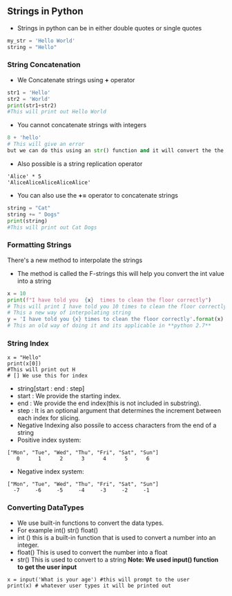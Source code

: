 ## Strings in  Python
* Strings in python can be in either double quotes or single quotes
```Python
my_str = 'Hello World'
string = "Hello"
```

### String Concatenation
* We Concatenate strings using **+** operator 
```Python
str1 = 'Hello'
str2 = 'World'
print(str1+str2)
#This will print out Hello World
```
* You cannot concatenate strings with integers

```Python
8 + 'hello'
# This will give an error
but we can do this using an str() function and it will convert the the int into str then you can concatenate
```

* Also possible is a string replication operator

```
'Alice' * 5
'AliceAliceAliceAliceAlice'
```

* You can also use the **+=** operator to concatenate strings

```Python
string = "Cat"
string += " Dogs"
print(string)
#This will print out Cat Dogs
```

### Formatting Strings
There's a new method to interpolate the strings 
* The method is called the F-strings this will help you convert the int value into a string 
```Python
x = 10
print(f"I have told you  {x}  times to clean the floor correctly")
# This will print I have told you 10 times to clean the floor correctly
# This a new way of interpolating string 
y = 'I have told you {x} times to clean the floor correctly'.format(x)
# This an old way of doing it and its applicable in **python 2.7**
```

### String Index
```Python3
x = "Hello"
print(x[0])
#This will print out H 
# [] We use this for index
```
* string[start : end : step]
* start : We provide the starting index.
* end : We provide the end index(this is not included in substring).
* step : It is an optional argument that determines the increment between each index for slicing.
* Negative Indexing also possile to access characters from the end of a string
* Positive index system:
```Python3
["Mon", "Tue", "Wed", "Thu", "Fri", "Sat", "Sun"]
   0      1      2      3      4      5      6
```
* Negative index system:
```Python3
["Mon", "Tue", "Wed", "Thu", "Fri", "Sat", "Sun"]
  -7     -6     -5     -4     -3     -2     -1
```
### Converting DataTypes
* We use built-in functions to convert the data types.
* For example int() str() float() 
* int () this is a built-in function that is used to convert a number into an integer.
* float() This is used to convert the number into a float
* str() This is used to convert to a string
**Note: We used input() function to get the user input**
```Python3
x = input('What is your age') #this will prompt to the user
print(x) # whatever user types it will be printed out
```
